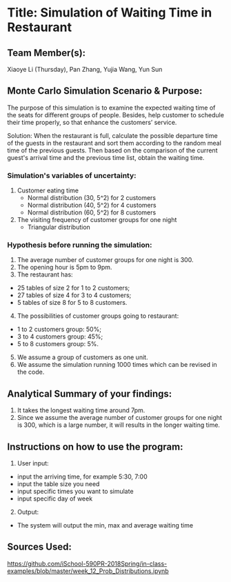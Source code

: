 # Title: Simulation of Waiting Time in Restaurant

## Team Member(s):
Xiaoye Li (Thursday), Pan Zhang, Yujia Wang, Yun Sun


## Monte Carlo Simulation Scenario & Purpose:

The purpose of this simulation is to examine the expected waiting time of the seats for different groups of people.
Besides, help customer to schedule their time properly, so that enhance the customers’ service.

Solution:
When the restaurant is full, calculate the possible departure time of the guests in the restaurant
and sort them according to the random meal time of the previous guests.
Then based on the comparison of the current guest's arrival time and the previous time list,
obtain the waiting time.

### Simulation's variables of uncertainty:

1. Customer eating time
    - Normal distribution (30, 5^2) for 2 customers
    - Normal distribution (40, 5^2) for 4 customers
    - Normal distribution (60, 5^2) for 8 customers
2. The visiting frequency of customer groups for one night
    - Triangular distribution


### Hypothesis before running the simulation:

1. The average number of customer groups for one night is 300.
2. The opening hour is 5pm to 9pm.
3. The restaurant has:
  - 25 tables of size 2 for 1 to 2 customers; 
  - 27 tables of size 4 for 3 to 4 customers; 
  - 5 tables of size 8 for 5 to 8 customers.
4. The possibilities of customer groups going to restaurant: 
  - 1 to 2 customers group: 50%; 
  - 3 to 4 customers group: 45%; 
  - 5 to 8 customers group: 5%.
5. We assume a group of customers as one unit.
6. We assume the simulation running 1000 times which can be revised in the code.


## Analytical Summary of your findings:
1. It takes the longest waiting time around 7pm.
2. Since we assume the average number of customer groups for one night is 300, which is a large number,
it will results in the longer waiting time. 

## Instructions on how to use the program:

1. User input:
 - input the arriving time, for example 5:30, 7:00
 - input the table size you need
 - input specific times you want to simulate
 - input specific day of week
2. Output:
 - The system will output the min, max and average waiting time

## Sources Used:
https://github.com/iSchool-590PR-2018Spring/in-class-examples/blob/master/week_12_Prob_Distributions.ipynb

